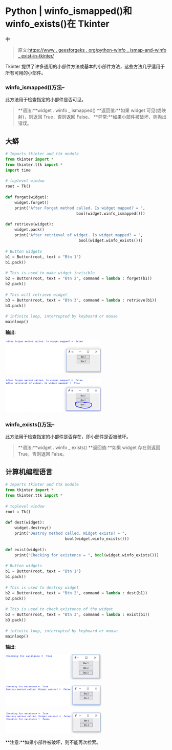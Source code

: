 # Python | winfo_ismapped()和 winfo_exists()在 Tkinter

中

> 原文:[https://www . geesforgeks . org/python-winfo _ ismap-and-winfo _ exist-in-tkinter/](https://www.geeksforgeeks.org/python-winfo_ismapped-and-winfo_exist-in-tkinter/)

Tkinter 提供了许多通用的小部件方法或基本的小部件方法，这些方法几乎适用于所有可用的小部件。

### winfo_ismapped()方法–

此方法用于检查指定的小部件是否可见。

> **语法:**widget . winfo _ ismapped()
> **返回值:**如果 widget 可见(或映射)，则返回 True，否则返回 False。
> **异常:**如果小部件被破坏，则抛出错误。

## 大蟒

```py
# Imports tkinter and ttk module
from tkinter import * 
from tkinter.ttk import * 
import time

# toplevel window
root = Tk()

def forget(widget):
    widget.forget()
    print("After Forget method called. Is widget mapped? = ",
                               bool(widget.winfo_ismapped()))

def retrieve(widget):
    widget.pack()
    print("After retrieval of widget. Is widget mapped? = ",
                                bool(widget.winfo_exists()))

# Button widgets
b1 = Button(root, text = "Btn 1")
b1.pack()

# This is used to make widget invisible
b2 = Button(root, text = "Btn 2", command = lambda : forget(b1))
b2.pack()

# This will retrieve widget
b3 = Button(root, text = "Btn 3", command = lambda : retrieve(b1))
b3.pack()

# infinite loop, interrupted by keyboard or mouse
mainloop()
```

**输出:**

![winfo_ismapped() in Tkinter 1](img/8f78761f87b729cca10cb00d39163432.png)

![winfo_ismapped() in Tkinter 2](img/85a437cd14c161dd61a6b984f0b29f29.png)

### winfo_exists()方法–

此方法用于检查指定的小部件是否存在，即小部件是否被破坏。

> **语法:**widget . winfo _ exists()
> **返回值:**如果 widget 存在则返回 True，否则返回 False。

## 计算机编程语言

```py
# Imports tkinter and ttk module
from tkinter import * 
from tkinter.ttk import *

# toplevel window
root = Tk()

def dest(widget):
    widget.destroy()
    print("Destroy method called. Widget exists? = ",
                          bool(widget.winfo_exists()))

def exist(widget):
    print("Checking for existence = ", bool(widget.winfo_exists()))

# Button widgets
b1 = Button(root, text = "Btn 1")
b1.pack()

# This is used to destroy widget
b2 = Button(root, text = "Btn 2", command = lambda : dest(b1))
b2.pack()

# This is used to check existence of the widget
b3 = Button(root, text = "Btn 3", command = lambda : exist(b1))
b3.pack()

# infinite loop, interrupted by keyboard or mouse
mainloop()
```

**输出:**

![winfo_ismapped() method in tkinter 1](img/ee27f5eb3e16f3dffa12d7d973e2b271.png)

![winfo_ismapped() method in tkinter 2](img/0ac603a27012ddd63513d92072e24a04.png)

![winfo_ismapped() method in tkinter](img/667e9f2df86f03eaf363dcfa8267d33c.png)

**注意:**如果小部件被破坏，则不能再次检索。